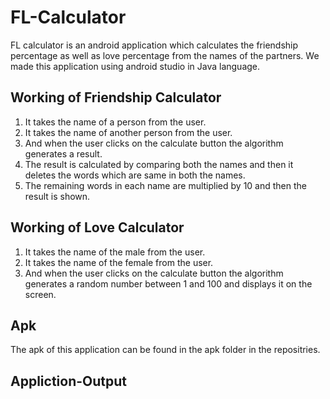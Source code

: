 # FL-Calculator
FL calculator is an android application which calculates the friendship percentage as well as love percentage from the names of the partners. We made this application using android studio in Java language.

## Working of Friendship Calculator
1. It takes the name of a person from the user.
2. It takes the name of another person from the user.
3. And when the user clicks on the calculate button the algorithm generates a result.
4. The result is calculated by comparing both the names and then it deletes the words which are same in both the names.
5. The remaining words in each name are multiplied by 10 and then the result is shown.

## Working of Love Calculator
1. It takes the name of the male from the user.
2. It takes the name of the female from the user.
3. And when the user clicks on the calculate button the algorithm generates a random number between 1 and 100 and displays it on the screen.

## Apk
The apk of this application can be found in the apk folder in the repositries.

## Appliction-Output
